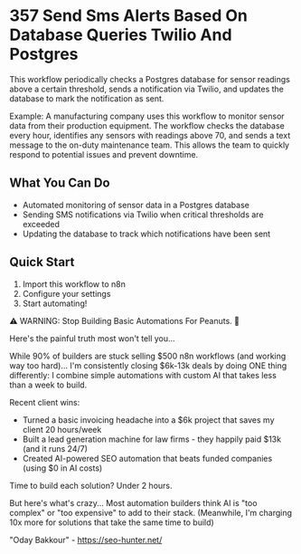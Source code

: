 # 357 Send Sms Alerts Based On Database Queries Twilio And Postgres

This workflow periodically checks a Postgres database for sensor readings above a certain threshold, sends a notification via Twilio, and updates the database to mark the notification as sent.

Example: A manufacturing company uses this workflow to monitor sensor data from their production equipment. The workflow checks the database every hour, identifies any sensors with readings above 70, and sends a text message to the on-duty maintenance team. This allows the team to quickly respond to potential issues and prevent downtime.

## What You Can Do
- Automated monitoring of sensor data in a Postgres database
- Sending SMS notifications via Twilio when critical thresholds are exceeded
- Updating the database to track which notifications have been sent

## Quick Start
1. Import this workflow to n8n
2. Configure your settings
3. Start automating!

⚠️ WARNING: Stop Building Basic Automations For Peanuts. 🚫

Here's the painful truth most won't tell you...

While 90% of builders are stuck selling $500 n8n workflows (and working way too hard)...
I'm consistently closing $6k-13k deals by doing ONE thing differently:
I combine simple automations with custom AI that takes less than a week to build.

Recent client wins:
* Turned a basic invoicing headache into a $6k project that saves my client 20 hours/week
* Built a lead generation machine for law firms - they happily paid $13k (and it runs 24/7)
* Created AI-powered SEO automation that beats funded companies (using $0 in AI costs)

Time to build each solution? Under 2 hours.

But here's what's crazy...
Most automation builders think AI is "too complex" or "too expensive" to add to their stack.
(Meanwhile, I'm charging 10x more for solutions that take the same time to build)

"Oday Bakkour" - https://seo-hunter.net/
